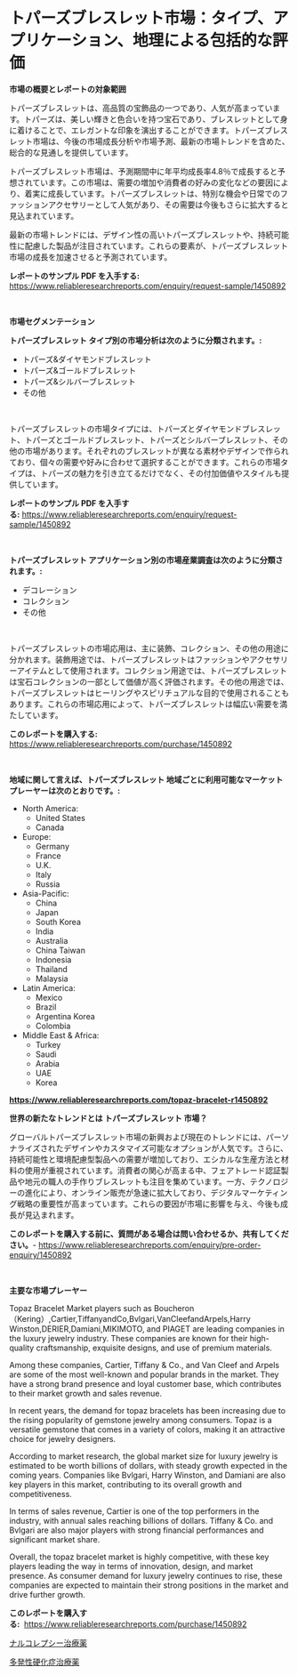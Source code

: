 <p><h1>トパーズブレスレット市場：タイプ、アプリケーション、地理による包括的な評価</h1></p><p><strong>市場の概要とレポートの対象範囲</strong></p>
<p><p>トパーズブレスレットは、高品質の宝飾品の一つであり、人気が高まっています。トパーズは、美しい輝きと色合いを持つ宝石であり、ブレスレットとして身に着けることで、エレガントな印象を演出することができます。トパーズブレスレット市場は、今後の市場成長分析や市場予測、最新の市場トレンドを含めた、総合的な見通しを提供しています。</p><p>トパーズブレスレット市場は、予測期間中に年平均成長率4.8％で成長すると予想されています。この市場は、需要の増加や消費者の好みの変化などの要因により、着実に成長しています。トパーズブレスレットは、特別な機会や日常でのファッションアクセサリーとして人気があり、その需要は今後もさらに拡大すると見込まれています。</p><p>最新の市場トレンドには、デザイン性の高いトパーズブレスレットや、持続可能性に配慮した製品が注目されています。これらの要素が、トパーズブレスレット市場の成長を加速させると予測されています。</p></p>
<p><strong>レポートのサンプル PDF を入手する:</strong> <a href="https://www.reliableresearchreports.com/enquiry/request-sample/1450892">https://www.reliableresearchreports.com/enquiry/request-sample/1450892</a></p>
<p>&nbsp;</p>
<p><strong>市場セグメンテーション</strong></p>
<p><strong>トパーズブレスレット タイプ別の市場分析は次のように分類されます。:</strong></p>
<p><ul><li>トパーズ&ダイヤモンドブレスレット</li><li>トパーズ&ゴールドブレスレット</li><li>トパーズ&シルバーブレスレット</li><li>その他</li></ul></p>
<p>&nbsp;</p>
<p><p>トパーズブレスレットの市場タイプには、トパーズとダイヤモンドブレスレット、トパーズとゴールドブレスレット、トパーズとシルバーブレスレット、その他の市場があります。それぞれのブレスレットが異なる素材やデザインで作られており、個々の需要や好みに合わせて選択することができます。これらの市場タイプは、トパーズの魅力を引き立てるだけでなく、その付加価値やスタイルも提供しています。</p></p>
<p><strong>レポートのサンプル PDF を入手する:</strong>&nbsp;<a href="https://www.reliableresearchreports.com/enquiry/request-sample/1450892">https://www.reliableresearchreports.com/enquiry/request-sample/1450892</a></p>
<p>&nbsp;</p>
<p><strong> トパーズブレスレット アプリケーション別の市場産業調査は次のように分類されます。:</strong></p>
<p><ul><li>デコレーション</li><li>コレクション</li><li>その他</li></ul></p>
<p>&nbsp;</p>
<p><p>トパーズブレスレットの市場応用は、主に装飾、コレクション、その他の用途に分かれます。装飾用途では、トパーズブレスレットはファッションやアクセサリーアイテムとして使用されます。コレクション用途では、トパーズブレスレットは宝石コレクションの一部として価値が高く評価されます。その他の用途では、トパーズブレスレットはヒーリングやスピリチュアルな目的で使用されることもあります。これらの市場応用によって、トパーズブレスレットは幅広い需要を満たしています。</p></p>
<p><strong>このレポートを購入する:</strong>&nbsp; <a href="https://www.reliableresearchreports.com/purchase/1450892">https://www.reliableresearchreports.com/purchase/1450892</a></p>
<p>&nbsp;</p>
<p><strong>地域に関して言えば、トパーズブレスレット 地域ごとに利用可能なマーケットプレーヤーは次のとおりです。:</strong></p>
<p><ul>
    <li>
        North America:
        <ul>
            <li>United States</li>
            <li>Canada</li>
        </ul>
    </li>
    <li>
        Europe:
        <ul>
            <li>Germany</li>
            <li>France</li>
            <li>U.K.</li>
            <li>Italy</li>
            <li>Russia</li>
        </ul>
    </li>
    <li>
        Asia-Pacific:
        <ul>
            <li>China</li>
            <li>Japan</li>
            <li>South Korea</li>
            <li>India</li>
            <li>Australia</li>
            <li>China Taiwan</li>
            <li>Indonesia</li>
            <li>Thailand</li>
            <li>Malaysia</li>
        </ul>
    </li>
    <li>
        Latin America:
        <ul>
            <li>Mexico</li>
            <li>Brazil</li>
            <li>Argentina Korea</li>
            <li>Colombia</li>
        </ul>
    </li>
    <li>
        Middle East & Africa:
        <ul>
            <li>Turkey</li>
            <li>Saudi</li>
            <li>Arabia</li>
            <li>UAE</li>
            <li>Korea</li>
        </ul>
    </li>
    </ul></p>
<p><strong><a href="https://www.reliableresearchreports.com/topaz-bracelet-r1450892">https://www.reliableresearchreports.com/topaz-bracelet-r1450892</a></strong>&nbsp;</p>
<p><strong>世界の新たなトレンドとは トパーズブレスレット 市場？</strong></p>
<p><p>グローバルトパーズブレスレット市場の新興および現在のトレンドには、パーソナライズされたデザインやカスタマイズ可能なオプションが人気です。さらに、持続可能性と環境配慮型製品への需要が増加しており、エシカルな生産方法と材料の使用が重視されています。消費者の関心が高まる中、フェアトレード認証製品や地元の職人の手作りブレスレットも注目を集めています。一方、テクノロジーの進化により、オンライン販売が急速に拡大しており、デジタルマーケティング戦略の重要性が高まっています。これらの要因が市場に影響を与え、今後も成長が見込まれます。</p></p>
<p><strong>このレポートを購入する前に、質問がある場合は問い合わせるか、共有してください。</strong>- <a href="https://www.reliableresearchreports.com/enquiry/pre-order-enquiry/1450892">https://www.reliableresearchreports.com/enquiry/pre-order-enquiry/1450892</a></p>
<p>&nbsp;</p>
<p><strong>主要な市場プレーヤー</strong></p>
<p><p>Topaz Bracelet Market players such as Boucheron（Kering）,Cartier,TiffanyandCo,Bvlgari,VanCleefandArpels,Harry Winston,DERIER,Damiani,MIKIMOTO, and PIAGET are leading companies in the luxury jewelry industry. These companies are known for their high-quality craftsmanship, exquisite designs, and use of premium materials.</p><p>Among these companies, Cartier, Tiffany & Co., and Van Cleef and Arpels are some of the most well-known and popular brands in the market. They have a strong brand presence and loyal customer base, which contributes to their market growth and sales revenue.</p><p>In recent years, the demand for topaz bracelets has been increasing due to the rising popularity of gemstone jewelry among consumers. Topaz is a versatile gemstone that comes in a variety of colors, making it an attractive choice for jewelry designers.</p><p>According to market research, the global market size for luxury jewelry is estimated to be worth billions of dollars, with steady growth expected in the coming years. Companies like Bvlgari, Harry Winston, and Damiani are also key players in this market, contributing to its overall growth and competitiveness.</p><p>In terms of sales revenue, Cartier is one of the top performers in the industry, with annual sales reaching billions of dollars. Tiffany & Co. and Bvlgari are also major players with strong financial performances and significant market share.</p><p>Overall, the topaz bracelet market is highly competitive, with these key players leading the way in terms of innovation, design, and market presence. As consumer demand for luxury jewelry continues to rise, these companies are expected to maintain their strong positions in the market and drive further growth.</p></p>
<p><strong>このレポートを購入する:</strong>&nbsp;&nbsp;<a href="https://www.reliableresearchreports.com/purchase/1450892">https://www.reliableresearchreports.com/purchase/1450892</a></p>
<p><p><a href="https://medium.com/@reyeshowell66/%E3%83%8A%E3%83%AB%E3%82%B3%E3%83%AC%E3%83%97%E3%82%B7%E3%83%BC%E6%B2%BB%E7%99%82%E5%B8%82%E5%A0%B4%E3%81%AF-%E5%B8%82%E5%A0%B4%E3%82%B7%E3%82%A7%E3%82%A2-%E5%B8%82%E5%A0%B4%E3%83%88%E3%83%AC%E3%83%B3%E3%83%89-%E5%B8%82%E5%A0%B4%E6%88%90%E9%95%B7%E3%81%AB%E9%96%A2%E3%81%99%E3%82%8B%E6%83%85%E5%A0%B1%E3%82%92%E6%8F%90%E4%BE%9B%E3%81%97%E3%81%A6%E3%81%84%E3%81%BE%E3%81%99-0fef40aaf12b">ナルコレプシー治療薬</a></p><p><a href="https://medium.com/@s.guest01/%E5%A4%9A%E7%99%BA%E6%80%A7%E7%A1%AC%E5%8C%96%E7%97%87%E6%B2%BB%E7%99%82%E8%96%AC%E5%B8%82%E5%A0%B4%E3%81%AE%E5%88%86%E6%9E%90-%E3%82%B0%E3%83%AD%E3%83%BC%E3%83%90%E3%83%AB%E7%94%A3%E6%A5%AD%E3%81%AE%E8%A6%96%E7%82%B9%E3%81%A8%E4%BA%88%E6%B8%AC-2024%E5%B9%B4%E3%81%8B%E3%82%892031%E5%B9%B4%E3%81%BE%E3%81%A7-928e79c00ea3">多発性硬化症治療薬</a></p></p>